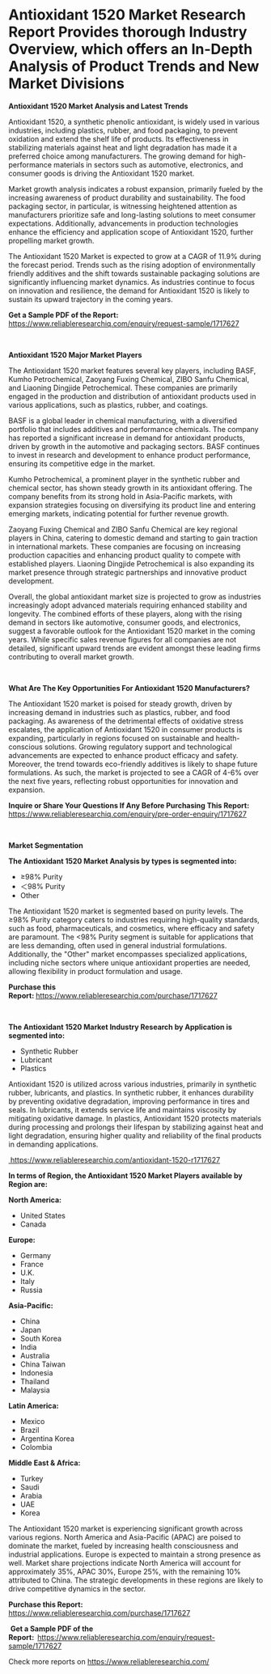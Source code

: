 <p><h1>Antioxidant 1520 Market Research Report Provides thorough Industry Overview, which offers an In-Depth Analysis of Product Trends and New Market Divisions</h1></p><p><strong>Antioxidant 1520 Market Analysis and Latest Trends</strong></p>
<p><p>Antioxidant 1520, a synthetic phenolic antioxidant, is widely used in various industries, including plastics, rubber, and food packaging, to prevent oxidation and extend the shelf life of products. Its effectiveness in stabilizing materials against heat and light degradation has made it a preferred choice among manufacturers. The growing demand for high-performance materials in sectors such as automotive, electronics, and consumer goods is driving the Antioxidant 1520 market.</p><p>Market growth analysis indicates a robust expansion, primarily fueled by the increasing awareness of product durability and sustainability. The food packaging sector, in particular, is witnessing heightened attention as manufacturers prioritize safe and long-lasting solutions to meet consumer expectations. Additionally, advancements in production technologies enhance the efficiency and application scope of Antioxidant 1520, further propelling market growth.</p><p>The Antioxidant 1520 Market is expected to grow at a CAGR of 11.9% during the forecast period. Trends such as the rising adoption of environmentally friendly additives and the shift towards sustainable packaging solutions are significantly influencing market dynamics. As industries continue to focus on innovation and resilience, the demand for Antioxidant 1520 is likely to sustain its upward trajectory in the coming years.</p></p>
<p><strong>Get a Sample PDF of the Report:&nbsp;</strong> <a href="https://www.reliableresearchiq.com/enquiry/request-sample/1717627?utm_campaign=2121&utm_medium=2&utm_source=Github&utm_content=ia&utm_term=30012025&utm_id=antioxidant-1520">https://www.reliableresearchiq.com/enquiry/request-sample/1717627</a></p>
<p>&nbsp;</p>
<p><strong>Antioxidant 1520 Major Market Players</strong></p>
<p><p>The Antioxidant 1520 market features several key players, including BASF, Kumho Petrochemical, Zaoyang Fuxing Chemical, ZIBO Sanfu Chemical, and Liaoning Dingjide Petrochemical. These companies are primarily engaged in the production and distribution of antioxidant products used in various applications, such as plastics, rubber, and coatings.</p><p>BASF is a global leader in chemical manufacturing, with a diversified portfolio that includes additives and performance chemicals. The company has reported a significant increase in demand for antioxidant products, driven by growth in the automotive and packaging sectors. BASF continues to invest in research and development to enhance product performance, ensuring its competitive edge in the market.</p><p>Kumho Petrochemical, a prominent player in the synthetic rubber and chemical sector, has shown steady growth in its antioxidant offering. The company benefits from its strong hold in Asia-Pacific markets, with expansion strategies focusing on diversifying its product line and entering emerging markets, indicating potential for further revenue growth.</p><p>Zaoyang Fuxing Chemical and ZIBO Sanfu Chemical are key regional players in China, catering to domestic demand and starting to gain traction in international markets. These companies are focusing on increasing production capacities and enhancing product quality to compete with established players. Liaoning Dingjide Petrochemical is also expanding its market presence through strategic partnerships and innovative product development.</p><p>Overall, the global antioxidant market size is projected to grow as industries increasingly adopt advanced materials requiring enhanced stability and longevity. The combined efforts of these players, along with the rising demand in sectors like automotive, consumer goods, and electronics, suggest a favorable outlook for the Antioxidant 1520 market in the coming years. While specific sales revenue figures for all companies are not detailed, significant upward trends are evident amongst these leading firms contributing to overall market growth.</p></p>
<p>&nbsp;</p>
<p><strong>What Are The Key Opportunities For Antioxidant 1520 Manufacturers?</strong></p>
<p><p>The Antioxidant 1520 market is poised for steady growth, driven by increasing demand in industries such as plastics, rubber, and food packaging. As awareness of the detrimental effects of oxidative stress escalates, the application of Antioxidant 1520 in consumer products is expanding, particularly in regions focused on sustainable and health-conscious solutions. Growing regulatory support and technological advancements are expected to enhance product efficacy and safety. Moreover, the trend towards eco-friendly additives is likely to shape future formulations. As such, the market is projected to see a CAGR of 4-6% over the next five years, reflecting robust opportunities for innovation and expansion.</p></p>
<p><strong>Inquire or Share Your Questions If Any Before Purchasing This Report:</strong> <a href="https://www.reliableresearchiq.com/enquiry/pre-order-enquiry/1717627?utm_campaign=2121&utm_medium=2&utm_source=Github&utm_content=ia&utm_term=30012025&utm_id=antioxidant-1520">https://www.reliableresearchiq.com/enquiry/pre-order-enquiry/1717627</a></p>
<p>&nbsp;</p>
<p><strong>Market Segmentation</strong></p>
<p><strong>The Antioxidant 1520 Market Analysis by types is segmented into:</strong></p>
<p><ul><li>≥98% Purity</li><li>＜98% Purity</li><li>Other</li></ul></p>
<p><p>The Antioxidant 1520 market is segmented based on purity levels. The ≥98% Purity category caters to industries requiring high-quality standards, such as food, pharmaceuticals, and cosmetics, where efficacy and safety are paramount. The <98% Purity segment is suitable for applications that are less demanding, often used in general industrial formulations. Additionally, the "Other" market encompasses specialized applications, including niche sectors where unique antioxidant properties are needed, allowing flexibility in product formulation and usage.</p></p>
<p><strong>Purchase this Report:&nbsp;</strong><a href="https://www.reliableresearchiq.com/purchase/1717627?utm_campaign=2121&utm_medium=2&utm_source=Github&utm_content=ia&utm_term=30012025&utm_id=antioxidant-1520">https://www.reliableresearchiq.com/purchase/1717627</a></p>
<p>&nbsp;</p>
<p><strong>The Antioxidant 1520 Market Industry Research by Application is segmented into:</strong></p>
<p><ul><li>Synthetic Rubber</li><li>Lubricant</li><li>Plastics</li></ul></p>
<p><p>Antioxidant 1520 is utilized across various industries, primarily in synthetic rubber, lubricants, and plastics. In synthetic rubber, it enhances durability by preventing oxidative degradation, improving performance in tires and seals. In lubricants, it extends service life and maintains viscosity by mitigating oxidative damage. In plastics, Antioxidant 1520 protects materials during processing and prolongs their lifespan by stabilizing against heat and light degradation, ensuring higher quality and reliability of the final products in demanding applications.</p></p>
<p><a href="https://www.reliableresearchiq.com/antioxidant-1520-r1717627?utm_campaign=2121&utm_medium=2&utm_source=Github&utm_content=ia&utm_term=30012025&utm_id=antioxidant-1520">&nbsp;https://www.reliableresearchiq.com/antioxidant-1520-r1717627</a></p>
<p><strong>In terms of Region, the Antioxidant 1520 Market Players available by Region are:</strong></p>
<p>
    <p> <strong> North America: </strong>
        <ul>
            <li>United States</li>
            <li>Canada</li>
        </ul>
        </p> 
    <p> <strong> Europe: </strong>
        <ul>
            <li>Germany</li>
            <li>France</li>
            <li>U.K.</li>
            <li>Italy</li>
            <li>Russia</li>
        </ul>
        </p> 
    <p> <strong> Asia-Pacific: </strong>
        <ul>
            <li>China</li>
            <li>Japan</li>
            <li>South Korea</li>
            <li>India</li>
            <li>Australia</li>
            <li>China Taiwan</li>
            <li>Indonesia</li>
            <li>Thailand</li>
            <li>Malaysia</li>
        </ul>
        </p> 
    <p> <strong> Latin America: </strong>
        <ul>
            <li>Mexico</li>
            <li>Brazil</li>
            <li>Argentina Korea</li>
            <li>Colombia</li>
        </ul>
        </p> 
    <p> <strong> Middle East & Africa: </strong>
        <ul>
            <li>Turkey</li>
            <li>Saudi</li>
            <li>Arabia</li>
            <li>UAE</li>
            <li>Korea</li>
        </ul>
    </p>
    </p>
<p><p>The Antioxidant 1520 market is experiencing significant growth across various regions. North America and Asia-Pacific (APAC) are poised to dominate the market, fueled by increasing health consciousness and industrial applications. Europe is expected to maintain a strong presence as well. Market share projections indicate North America will account for approximately 35%, APAC 30%, Europe 25%, with the remaining 10% attributed to China. The strategic developments in these regions are likely to drive competitive dynamics in the sector.</p></p>
<p><strong>Purchase this Report: </strong><a href="https://www.reliableresearchiq.com/purchase/1717627?utm_campaign=2121&utm_medium=2&utm_source=Github&utm_content=ia&utm_term=30012025&utm_id=antioxidant-1520">https://www.reliableresearchiq.com/purchase/1717627</a></p>
<p>&nbsp;<strong>Get a Sample PDF of the Report:&nbsp;&nbsp;</strong><a href="https://www.reliableresearchiq.com/enquiry/request-sample/1717627?utm_campaign=2121&utm_medium=2&utm_source=Github&utm_content=ia&utm_term=30012025&utm_id=antioxidant-1520">https://www.reliableresearchiq.com/enquiry/request-sample/1717627</a></p>
<p><strong></strong></p>
<p>Check more reports on <a href="https://www.reliableresearchiq.com/?utm_campaign=2121&utm_medium=2&utm_source=Github&utm_content=ia&utm_term=30012025&utm_id=antioxidant-1520">https://www.reliableresearchiq.com/</a></p>